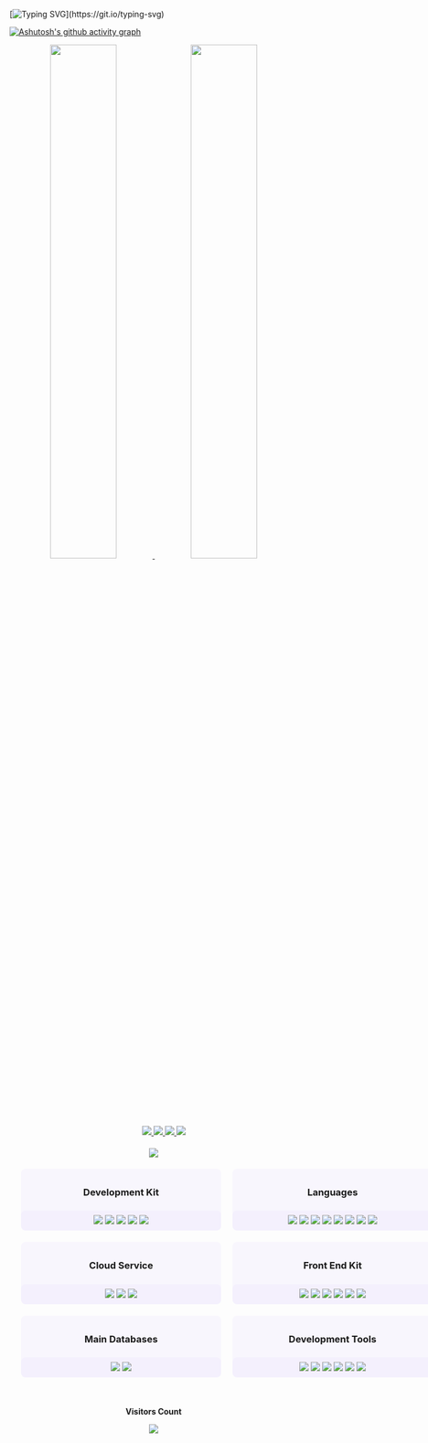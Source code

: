 [![Typing SVG](https://readme-typing-svg.herokuapp.com?font=Fira+Code&size=25&duration=1500&pause=200&color=AD62F7&center=true&vCenter=true&multiline=true&width=1000&height=250&lines=Welcome+%F0%9F%A4%A9;Hello%2C+My+name+is+Alexsander+de+Oliveira;21+year+old+%F0%9F%8E%89;I'm+from+Santos+-+SP%2C+Brasil+%F0%9F%8C%87;+;%22Take+a+coffee+break%2C+but;don't+break+the+code.%22+%E2%98%95;+;+;+;+;+;)](https://git.io/typing-svg)

[![Ashutosh's github activity graph](https://activity-graph.herokuapp.com/graph?username=wylp&bg_color=0d111700&color=ad62f7&line=ad62f7&point=b096f7&area=true&hide_border=true)](https://github.com/ashutosh00710/github-readme-activity-graph)


<div align="center">
    <a href="#">
        <img lign="left" src="https://github-readme-streak-stats.herokuapp.com/?user=wylp&hide_border=true&background=20232A00&ring=713FF7&fire=B096F7&sideLabels=9F7FF7&dates=c2aef7&sideNums=B096F7&currStreakNum=B096F7&currStreakLabel=B096F7" width="48%" >
        <img lign="right" src="https://github-readme-stats.vercel.app/api?username=wylp&show_icons=true&hide_border=true&theme=react&title_color=ad62f7&text_color=b096f7&icon_color=ad62f7&bg_color=20232A00&count_private=true" width="48%">
    </a>
</div>
<div align="center">

<div align="center" style="margin:20px; width: 500px">
    <div>
        <a href="https://www.linkedin.com/in/alexsander-dev/" target="_blank">
            <img src="https://img.shields.io/badge/LinkedIn-0077B5?style=for-the-badge&logo=linkedin&logoColor=white"/>
        </a>
        <a href="https://wa.me/+5513988169397/?text=Ol%C3%A1+Alexsander%2C+eu+estou+vindo+por+meio+do+seu+perfil+do+github%2C+gostaria+de+conhece-lo+melhor" target="_blank">
            <img src="https://img.shields.io/badge/WhatsApp-25D366?style=for-the-badge&logo=whatsapp&logoColor=white"/>
        </a>
        <a href="mailto:alexsandeveloper@gmail.com" target="_blank">
            <img src="https://img.shields.io/badge/Gmail-D14836?style=for-the-badge&logo=gmail&logoColor=white"/>
        </a>
        <a href="mailto:alexsander.dev@outlook.com" target="_blank">
            <img src="https://img.shields.io/badge/Outlook-0078D4?style=for-the-badge&logo=microsoft-outlook&logoColor=white"/>
        </a>
    </div>
</div>


<img src="https://user-images.githubusercontent.com/56663586/185466838-1095e53c-4ccb-45b0-a7c3-d0816408473a.png">


<div style="
    display: grid;
    grid-template-columns: auto auto;
    padding: 10px;
">
    <div style="background-color:#b096f710; border-radius: 8px; margin: 10px;width: 350px">
        <h3 style="font-weight:bold; padding: 8px 0 6px;">Development Kit</h3>
        <div style="background-color:#b096f710; padding: 8px 0; border-radius: 8px; width: 350px;">
            <img src="https://img.shields.io/badge/-Node.js ✨-0D1117?style=for-the-badge&logo=node.js&labelColor=0D1117&textColor=0D1117">
            <img src="https://img.shields.io/badge/-NGINX-0D1117?style=for-the-badge&logo=nginx&labelColor=0D1117"/>
            <img src="https://img.shields.io/badge/-Docker ✨-0D1117?style=for-the-badge&logo=docker&labelColor=0D1117"/>
            <img src="https://img.shields.io/badge/-kubernetes-0D1117?style=for-the-badge&logo=kubernetes&labelColor=0D1117"/>
            <img src="https://img.shields.io/badge/-Express.js-0D1117?style=for-the-badge&logo=express&labelColor=0D1117&textColor=0D1117">
        </div>
    </div>
    <div style="background-color:#b096f710; border-radius: 8px; margin: 10px;width: 350px;">
        <h3 style="font-weight:bold; padding: 8px 0 6px;">Languages</h3>
        <div style="background-color:#b096f710; padding: 8px 0; border-radius: 8px; width: 350px;">
            <img src="https://img.shields.io/badge/-JavaScript ✨-0D1117?style=for-the-badge&logo=javascript&labelColor=0D1117&textColor=0D1117">
            <img src="https://img.shields.io/badge/-TypeScript-0D1117?style=for-the-badge&logo=typescript&labelColor=0D1117">
            <img src="https://img.shields.io/badge/-Go-0D1117?style=for-the-badge&logo=go&labelColor=0D1117&textColor=0D1117">
            <img src="https://img.shields.io/badge/-Python3-0D1117?style=for-the-badge&logo=python&labelColor=0D1117&textColor=0D1117">
            <img src="https://img.shields.io/badge/-Java-0D1117?style=for-the-badge&logo=java&labelColor=0D1117&textColor=0D1117">
            <img src="https://img.shields.io/badge/-C-0D1117?style=for-the-badge&logo=c&labelColor=0D1117&textColor=0D1117">
            <img src="https://img.shields.io/badge/-C%23-0D1117?style=for-the-badge&logo=c-sharp&labelColor=0D1117&textColor=0D1117">
            <img src="https://img.shields.io/badge/-C%2B%2B-0D1117?style=for-the-badge&logo=c%2B%2B&labelColor=0D1117&textColor=0D1117">
        </div>
    </div>
    <div style="background-color:#b096f710; border-radius: 8px; margin: 10px;width: 350px; height: fit-content;">
        <h3 style="font-weight:bold; padding: 8px 0 6px;">Cloud Service</h3>
        <div style="background-color:#b096f710; padding: 8px 0; border-radius: 8px; width: 350px;">
            <img src="https://img.shields.io/badge/-Google Cloud ✨-0D1117?style=for-the-badge&logo=google-cloud&labelColor=0D1117&textColor=0D1117">
            <img src="https://img.shields.io/badge/-Amazon AWS ✨-0D1117?style=for-the-badge&logo=amazon-aws&labelColor=0D1117&textColor=0D1117">
            <img src="https://img.shields.io/badge/-Redis ✨-0D1117?style=for-the-badge&logo=redis&labelColor=0D1117&textColor=0D1117">
        </div>
    </div>
    <div style="background-color:#b096f710; border-radius: 8px; margin: 10px;width: 350px;">
        <h3 style="font-weight:bold; padding: 8px 0 6px;">Front End Kit</h3>
        <div style="background-color:#b096f710; padding: 8px 0; border-radius: 8px; width: 350px;">
            <img src="https://img.shields.io/badge/-React.js ✨-0D1117?style=for-the-badge&logo=react&labelColor=0D1117">
            <img src="https://img.shields.io/badge/-Redux-0D1117?style=for-the-badge&logo=redux&labelColor=0D1117">
            <img src="https://img.shields.io/badge/-React Router-0D1117?style=for-the-badge&logo=react-router&labelColor=0D1117">
            <img src="https://img.shields.io/badge/-CSS3-0D1117?style=for-the-badge&logo=CSS3&logoColor=1572B6&labelColor=0D1117">
            <img src="https://img.shields.io/badge/-HTML5-0D1117?style=for-the-badge&logo=html5&labelColor=0D1117"/>
            <img src="https://img.shields.io/badge/-ANGULAR-0D1117?style=for-the-badge&logo=angular&labelColor=0D1117"/>
        </div>
    </div>
    <div style="background-color:#b096f710; border-radius: 8px; margin: 10px;width: 350px; height: fit-content;">
        <h3 style="font-weight:bold; padding: 8px 0 6px;">Main Databases</h3>
        <div style="background-color:#b096f710; padding: 8px 0; border-radius: 8px; width: 350px;">
            <img src="https://img.shields.io/badge/-Postgresql-0D1117?style=for-the-badge&logo=postgresql&labelColor=0D1117">
            <img src="https://img.shields.io/badge/-MySQL ✨-0D1117?style=for-the-badge&logo=mysql&labelColor=0D1117">
        </div>
    </div>
    <div style="background-color:#b096f710; border-radius: 8px; margin: 10px;width: 350px;">
        <h3 style="font-weight:bold; padding: 8px 0 6px;">Development Tools</h3>
        <div style="background-color:#b096f710; padding: 8px 0; border-radius: 8px; width: 350px;">
            <img src="https://img.shields.io/badge/-Visual%20Studio%20Code ✨-0D1117?style=for-the-badge&logo=visual-studio-code&logoColor=007ACC&labelColor=0D1117"/>
            <img src="https://img.shields.io/badge/-Dbeaver-0D1117?style=for-the-badge&logo=dbeaver&labelColor=0D1117&textColor=0D1117">
            <img src="https://img.shields.io/badge/-Git-0D1117?style=for-the-badge&logo=git&labelColor=0D1117">
            <img src="https://img.shields.io/badge/-GitHub ✨-0D1117?style=for-the-badge&logo=github&labelColor=0D1117">
            <img src="https://img.shields.io/badge/-Linux-0D1117?style=for-the-badge&logo=linux&labelColor=0D1117">
            <img src="https://img.shields.io/badge/Arch_Linux ✨-0D1117?style=for-the-badge&logo=arch-linux&labelColor=0D1117">
        </div>
    </div>
</div>


<div align="center">
    <br>
    <p align="center">
        <b>Visitors Count</b>
    </p>  
    <p align="center">
        <img align="center" src="https://profile-counter.glitch.me/{wylp}/count.svg" />
    </p> 
    <br>
</div>
